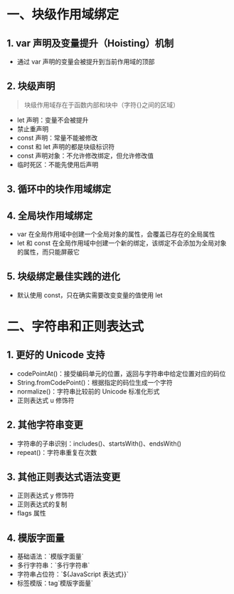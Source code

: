 # 一、块级作用域绑定
## 1. var 声明及变量提升（Hoisting）机制
- 通过 var 声明的变量会被提升到当前作用域的顶部

## 2. 块级声明
> 块级作用域存在于函数内部和块中（字符{}之间的区域）
- let 声明：变量不会被提升
- 禁止重声明
- const 声明：常量不能被修改
- const 和 let 声明的都是块级标识符
- const 声明对象：不允许修改绑定，但允许修改值
- 临时死区：不能先使用后声明

## 3. 循环中的块作用域绑定

## 4. 全局块作用域绑定
- var 在全局作用域中创建一个全局对象的属性，会覆盖已存在的全局属性
- let 和 const 在全局作用域中创建一个新的绑定，该绑定不会添加为全局对象的属性，而只能屏蔽它

## 5. 块级绑定最佳实践的进化
- 默认使用 const，只在确实需要改变变量的值使用 let

# 二、字符串和正则表达式
## 1. 更好的 Unicode 支持
- codePointAt()：接受编码单元的位置，返回与字符串中给定位置对应的码位
- String.fromCodePoint()：根据指定的码位生成一个字符
- normalize()：字符串比较前的 Unicode 标准化形式
- 正则表达式 u 修饰符

## 2. 其他字符串变更
- 字符串的子串识别：includes()、startsWith()、endsWith()
- repeat()：字符串重复在次数

## 3. 其他正则表达式语法变更
- 正则表达式 y 修饰符
- 正则表达式的复制
- flags 属性

## 4. 模版字面量
- 基础语法：\`模版字面量`
- 多行字符串：\`多行字符串`
- 字符串占位符：\`${JavaScript 表达式}}`
- 标签模版：tag\`模版字面量`